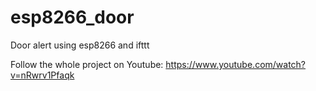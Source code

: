 # esp8266_door

Door alert using esp8266 and ifttt

Follow the whole project on Youtube: https://www.youtube.com/watch?v=nRwrv1Pfaqk
